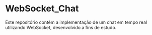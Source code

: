# WebSocket_Chat
Este repositório contém a implementação de um chat em tempo real utilizando WebSocket, desenvolvido a fins de estudo.
